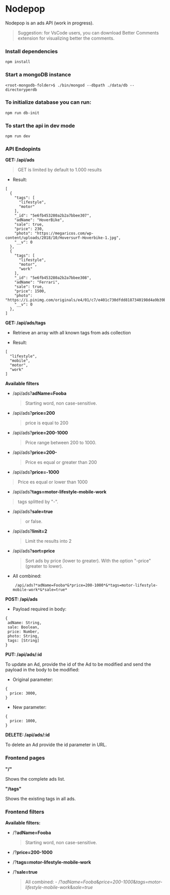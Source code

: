 # Nodepop

Nodepop is an ads API (work in progress).

> Suggestion: for VsCode users, you can download Better Comments extension for visualizing better the comments.


### Install dependencies

```shell
npm install
```

### Start a mongoDB instance

```shell
<root-mongodb-folder>$ ./bin/mongod --dbpath ./data/db --directoryperdb
```

### To initialize database you can run:
```shell
npm run db-init
```

### To start the api in dev mode

```shell
npm run dev
```

### API Endopints

**GET: /api/ads**

  > GET is limited by default to 1.000 results 

- Result:

```
[
  {
    "tags": [
      "lifestyle",
      "motor"
    ],
    "_id": "5e6fb453280a2b2a7bbee307",
    "adName": "HoverBike",
    "sale": true,
    "price": 230,
    "photo": "https://megaricos.com/wp-content/uploads/2018/10/Hoversurf-Hoverbike-1.jpg",
    "__v": 0
  },
  {
    "tags": [
      "lifestyle",
      "motor",
      "work"
    ],
    "_id": "5e6fb453280a2b2a7bbee308",
    "adName": "Ferrari",
    "sale": true,
    "price": 1500,
    "photo": "https://i.pinimg.com/originals/e4/01/c7/e401c730dfdd8187340198d4a9b39b92.jpg",
    "__v": 0
  },
]
```

**GET: /api/ads/tags**

- Retrieve an array with all known tags from ads collection

- Result:

```shell
[
  "lifestyle",
  "mobile",
  "motor",
  "work"
]
```

**Available filters**

- /api/ads?**adName=Fooba**
  > Starting word, non case-sensitive.
- /api/ads?**price=200**
  > price is equal to 200
- /api/ads?**price=200-1000**
  > Price range between 200 to 1000.
- /api/ads?**price=200-**
  > Price es equal or greater than 200
- /api/ads?**price=-1000**
 > Price es equal or lower than 1000
- /api/ads?**tags=motor-lifestyle-mobile-work**
 > tags splitted by "-".
- /api/ads?**sale=true**
  > or false.
- /api/ads?**limit=2**
  > Limit the results into 2
- /api/ads?**sort=price**
  > Sort ads by price (lower to greater). With the option "-price" (greater to lower).

- All combined:
  ```shell
   /api/ads?*adName=Fooba*&*price=200-1000*&*tags=motor-lifestyle-mobile-work*&*sale=true*
   ```


**POST: /api/ads**

- Payload required in body:
 
 ```shell
{
  adName: String,
  sale: Boolean,
  price: Number,
  photo: String,
  tags: [String]
}
 ```

**PUT: /api/ads/:id**

To update an Ad, provide the id of the Ad to be modified and send the payload in the body to be modified:

- Original parameter: 

```shell
{
  price: 3000,
}
```
- New parameter: 

```shell
{
  price: 1000,
}
```

**DELETE: /api/ads/:id**

To delete an Ad provide the id parameter in URL.

### Frontend pages

**"/"** 

Shows the complete ads list.

**"/tags"**

Shows the existing tags in all ads.


### Frontend filters

**Available filters:**

- /?**adName=Fooba**
  > Starting word, non case-sensitive.
- /?**price=200-1000**
- /?**tags=motor-lifestyle-mobile-work**
- /?**sale=true**

    > All combined: - /?*adName=Fooba*&*price=200-1000*&*tags=motor-lifestyle-mobile-work*&*sale=true*
